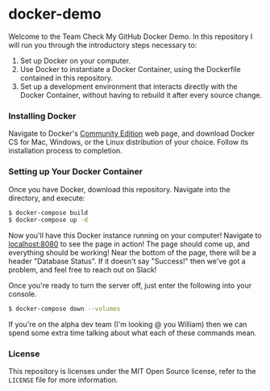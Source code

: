 # docker-demo

Welcome to the Team Check My GitHub Docker Demo. In this repository I will run
you through the introductory steps necessary to:

1. Set up Docker on your computer.
2. Use Docker to instantiate a Docker Container, using the Dockerfile contained
   in this repository.
3. Set up a development environment that interacts directly with the Docker
   Container, without having to rebuild it after every source change.

### Installing Docker

 Navigate to Docker's
[Community Edition](https://www.docker.com/community-edition) web page, and
download Docker CS for Mac, Windows, or the Linux distribution of your choice.
Follow its installation process to completion.

### Setting up Your Docker Container

Once you have Docker, download this repository. Navigate into the directory,
and execute:

```bash
$ docker-compose build
$ docker-compose up -d
```

Now you'll have this Docker instance running on your computer! Navigate to
[localhost:8080](http://localhost:8080) to see the page in action! The page
should come up, and everything should be working! Near the bottom of the page,
there will be a header "Database Status". If it doesn't say "Success!" then
we've got a problem, and feel free to reach out on Slack!

Once you're ready to turn the server off, just enter the following into your
console.

```bash
$ docker-compose down --volumes
```

If you're on the alpha dev team (I'm looking @ you William) then we can spend
some extra time talking about what each of these commands mean.

### License

This repository is licenses under the MIT Open Source license, refer to the
`LICENSE` file for more information.
